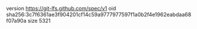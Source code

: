 version https://git-lfs.github.com/spec/v1
oid sha256:3c7f6361ae3f904201cf14c59a9777977597f1a0b2f4e1962eabdaa68f07a90a
size 5321

